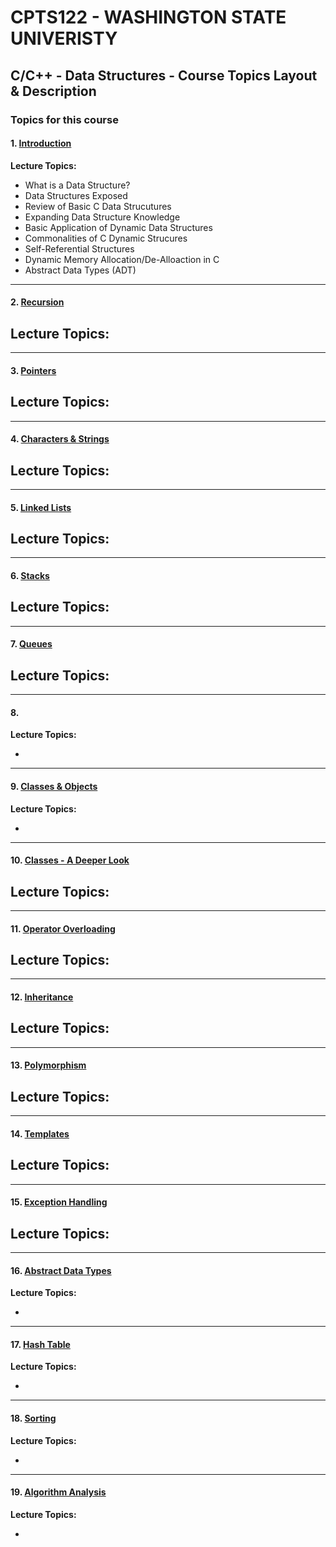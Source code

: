 # CPTS122 - WASHINGTON STATE UNIVERISTY 
## C/C++ - Data Structures - Course Topics Layout & Description

### Topics for this course 

#### 1. [Introduction](https://github.com/MarkShinozaki/CPTS122-DataStructures/tree/Lectures-Slides/(1)%20Introduction)

**Lecture Topics:**
- What is a Data Structure?
- Data Structures Exposed
- Review of Basic C Data Strucutures
- Expanding Data Structure Knowledge
- Basic Application of Dynamic Data Structures
- Commonalities of C Dynamic Strucures
- Self-Referential Structures
- Dynamic Memory Allocation/De-Alloaction in C
- Abstract Data Types (ADT)
  
---
#### 2. [Recursion](https://github.com/MarkShinozaki/CPTS122-DataStructures/tree/Lectures-Slides/(2)%20Recursion)

**Lecture Topics:**
- 

---

#### 3. [Pointers](https://github.com/MarkShinozaki/CPTS122-DataStructures/tree/Lectures-Slides/(3)%20Pointers)

**Lecture Topics:**
- 

---

#### 4. [Characters & Strings](https://github.com/MarkShinozaki/CPTS122-DataStructures/tree/Lectures-Slides/(4)%20Characters%20%26%20Strings)

**Lecture Topics:**
- 

---

#### 5. [Linked Lists](https://github.com/MarkShinozaki/CPTS122-DataStructures/tree/Lectures-Slides/(5)%20Linked%20Lists)

**Lecture Topics:**
- 

---

#### 6. [Stacks](https://github.com/MarkShinozaki/CPTS122-DataStructures/tree/Lectures-Slides/(6)%20Stacks)

**Lecture Topics:**
- 


--- 

#### 7. [Queues](https://github.com/MarkShinozaki/CPTS122-DataStructures/tree/Lectures-Slides/(7)%20Queues)

**Lecture Topics:**
- 

---

#### 8. [](https://github.com/MarkShinozaki/CPTS122-DataStructures/tree/Lectures-Slides/(8)%20Trees)

**Lecture Topics:**

- 

---

#### 9. [Classes & Objects](https://github.com/MarkShinozaki/CPTS122-DataStructures/tree/Lectures-Slides/(9)%20Classes%20%26%20Objects)

**Lecture Topics:**

- 
  
---
#### 10. [Classes - A Deeper Look](https://github.com/MarkShinozaki/CPTS122-DataStructures/tree/Lectures-Slides/(10)%20Classes%20-%20A%20Deeper%20Look)

**Lecture Topics:**
- 


---

#### 11. [Operator Overloading](https://github.com/MarkShinozaki/CPTS122-DataStructures/tree/Lectures-Slides/(11)%20Operator%20Overloading)

**Lecture Topics:**
-

---

#### 12. [Inheritance](https://github.com/MarkShinozaki/CPTS122-DataStructures/tree/Lectures-Slides/(12)%20Inheritance)

**Lecture Topics:**
- 
  
---

#### 13. [Polymorphism](https://github.com/MarkShinozaki/CPTS122-DataStructures/tree/Lectures-Slides/(13)%20Polymorphism)

**Lecture Topics:**
- 
  
---

#### 14. [Templates](https://github.com/MarkShinozaki/CPTS122-DataStructures/tree/Lectures-Slides/(14)%20Templates)

**Lecture Topics:**
-

---

#### 15. [Exception Handling](https://github.com/MarkShinozaki/CPTS122-DataStructures/tree/Lectures-Slides/(15)%20Exception%20Handling)

**Lecture Topics:**
- 

---

#### 16. [Abstract Data Types](https://github.com/MarkShinozaki/CPTS122-DataStructures/tree/Lectures-Slides/(16)%20Abstract%20Data%20Types)

**Lecture Topics:**

-

---

#### 17. [Hash Table](https://github.com/MarkShinozaki/CPTS122-DataStructures/tree/Lectures-Slides/(17)%20Hash%20Table)

**Lecture Topics:**

-

---

#### 18. [Sorting](https://github.com/MarkShinozaki/CPTS122-DataStructures/tree/Lectures-Slides/(18)%20Sorting)

**Lecture Topics:**

-

---

#### 19. [Algorithm Analysis](https://github.com/MarkShinozaki/CPTS122-DataStructures/tree/Lectures-Slides/(19)%20Algorithm%20Analysis)

**Lecture Topics:**

-

